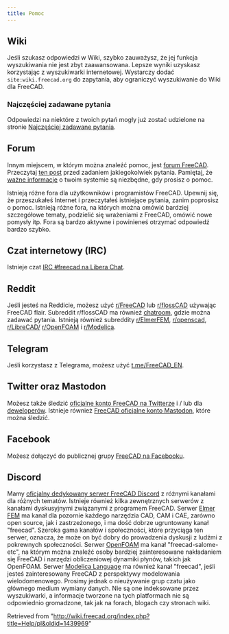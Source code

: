```yaml
---
title: Pomoc
---
```

## Wiki

Jeśli szukasz odpowiedzi w Wiki, szybko zauważysz, że jej funkcja wyszukiwania nie jest zbyt zaawansowana. Lepsze wyniki uzyskasz korzystając z wyszukiwarki internetowej. Wystarczy dodać `site:wiki.freecad.org` do zapytania, aby ograniczyć wyszukiwanie do Wiki dla FreeCAD.

### Najczęściej zadawane pytania

Odpowiedzi na niektóre z twoich pytań mogły już zostać udzielone na stronie [Najczęściej zadawane pytania](/Frequently_asked_questions/pl "Frequently asked questions/pl").

## Forum

Innym miejscem, w którym można znaleźć pomoc, jest [forum FreeCAD](https://forum.freecad.org/viewforum.php?f=3). Przeczytaj [ten post](https://forum.freecad.org/viewtopic.php?f=3&t=2264) przed zadaniem jakiegokolwiek pytania. Pamiętaj, że [ważne informacje](/Important_information/pl "Important information/pl") o twoim systemie są niezbędne, gdy prosisz o pomoc.

Istnieją różne fora dla użytkowników i programistów FreeCAD. Upewnij się, że przeszukałeś Internet i przeczytałeś istniejące pytania, zanim poprosisz o pomoc. Istnieją różne fora, na których można omówić bardziej szczegółowe tematy, podzielić się wrażeniami z FreeCAD, omówić nowe pomysły itp. Fora są bardzo aktywne i powinieneś otrzymać odpowiedź bardzo szybko.

## Czat internetowy (IRC)

Istnieje czat [IRC #freecad na Libera Chat](https://web.libera.chat/#freecad).

## Reddit

Jeśli jesteś na Reddicie, możesz użyć [r/FreeCAD](https://www.reddit.com/r/FreeCAD/) lub [r/flossCAD](https://www.reddit.com/r/flossCAD/) używając FreeCAD flair. Subreddit r/flossCAD ma również [chatroom](https://s.reddit.com/channel/300896_dfacaa912e069e3d3f7e55e5cedfb25483d8d68a), gdzie można zadawać pytania. Istnieją również subreddity [r/ElmerFEM](https://www.reddit.com/r/ElmerFEM/), [r/openscad](https://www.reddit.com/r/openscad/), [r/LibreCAD/](https://www.reddit.com/r/LibreCAD/) [r/OpenFOAM](https://www.reddit.com/r/OpenFOAM/) i [r/Modelica](https://www.reddit.com/r/Modelica/).

## Telegram

Jeśli korzystasz z Telegrama, możesz użyć [t.me/FreeCAD\_EN](https://t.me/FreeCAD_EN).

## Twitter oraz Mastodon

Możesz także śledzić [oficjalne konto FreeCAD na Twitterze](https://twitter.com/FreeCADNews) i / lub dla [deweloperów](https://twitter.com/fsfarimani/lists/freecad). Istnieje również [FreeCAD oficjalne konto Mastodon](https://fosstodon.org/@FreeCAD), które można śledzić.

## Facebook

Możesz dołączyć do publicznej grupy [FreeCAD na Facebooku](https://www.facebook.com/groups/416491481766626).

## Discord

Mamy [oficjalny dedykowany serwer FreeCAD Discord](https://discord.gg/w2cTKGzccC) z różnymi kanałami dla różnych tematów. Istnieje również kilka zewnętrznych serwerów z kanałami dyskusyjnymi związanymi z programem FreeCAD. Serwer [Elmer FEM](https://discordapp.com/invite/NeZEBZn) ma kanał dla pozornie każdego narzędzia CAD, CAM i CAE, zarówno open source, jak i zastrzeżonego, i ma dość dobrze ugruntowany kanał "freecad". Szeroka gama kanałów i społeczności, które przyciąga ten serwer, oznacza, że może on być dobry do prowadzenia dyskusji z ludźmi z pokrewnych społeczności. Serwer [OpenFOAM](https://discordapp.com/invite/P9p9eHn) ma kanał "freecad-salome-etc", na którym można znaleźć osoby bardziej zainteresowane nakładaniem się FreeCAD i narzędzi obliczeniowej dynamiki płynów, takich jak OpenFOAM. Serwer [Modelica Language](https://discordapp.com/invite/bp2yeYU) ma również kanał "freecad", jeśli jesteś zainteresowany FreeCAD z perspektywy modelowania wielodomenowego. Prosimy jednak o nieużywanie grup czatu jako głównego medium wymiany danych. Nie są one indeksowane przez wyszukiwarki, a informacje tworzone na tych platformach nie są odpowiednio gromadzone, tak jak na forach, blogach czy stronach wiki.

Retrieved from "<http://wiki.freecad.org/index.php?title=Help/pl&oldid=1439969>"